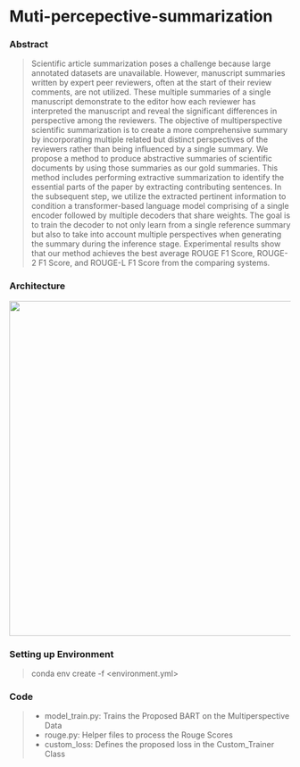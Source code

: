 

# Muti-percepective-summarization

### Abstract
> Scientific article summarization poses a challenge because large annotated datasets are unavailable. However, manuscript summaries written by expert peer reviewers, often at the start of their review comments, are not utilized. These multiple summaries of a single manuscript demonstrate to the editor how each reviewer has interpreted the manuscript and reveal the significant differences in perspective among the reviewers. The objective of multiperspective scientific summarization is to create a more comprehensive summary by incorporating multiple related but distinct perspectives of the reviewers rather than being influenced by a single summary. We propose a method to produce abstractive summaries of scientific documents by using those summaries as our gold summaries. This method includes performing extractive summarization to identify the essential parts of the paper by extracting contributing sentences. In the subsequent step, we utilize the extracted pertinent information to condition a transformer-based language model comprising of a single encoder followed by multiple decoders that share weights. The goal is to train the decoder to not only learn from a single reference summary but also to take into account multiple perspectives when generating the summary during the inference stage. Experimental results show that our method achieves the best average ROUGE F1 Score, ROUGE-2 F1 Score, and ROUGE-L F1 Score from the comparing systems.


### Architecture
<img src="https://user-images.githubusercontent.com/43180442/219563160-eed11995-3a4d-49e1-97ca-30b40182647d.png"  width="600" height="600">


### Setting up Environment
>conda env create -f <environment.yml>

### Code
> - model_train.py: Trains the Proposed BART on the Multiperspective Data
> - rouge.py: Helper files to process the Rouge Scores
> - custom_loss: Defines the proposed loss in the Custom_Trainer Class
